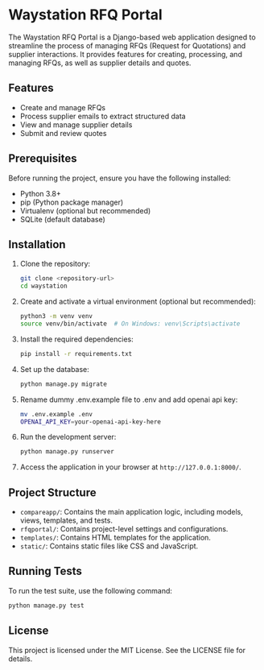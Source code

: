 # Waystation RFQ Portal

The Waystation RFQ Portal is a Django-based web application designed to streamline the process of managing RFQs (Request for Quotations) and supplier interactions. It provides features for creating, processing, and managing RFQs, as well as supplier details and quotes.

## Features
- Create and manage RFQs
- Process supplier emails to extract structured data
- View and manage supplier details
- Submit and review quotes

## Prerequisites
Before running the project, ensure you have the following installed:
- Python 3.8+
- pip (Python package manager)
- Virtualenv (optional but recommended)
- SQLite (default database)

## Installation
1. Clone the repository:
   ```bash
   git clone <repository-url>
   cd waystation
   ```

2. Create and activate a virtual environment (optional but recommended):
   ```bash
   python3 -m venv venv
   source venv/bin/activate  # On Windows: venv\Scripts\activate
   ```

3. Install the required dependencies:
   ```bash
   pip install -r requirements.txt
   ```

4. Set up the database:
   ```bash
   python manage.py migrate
   ```

5. Rename dummy .env.example file to .env and add openai api key:
   ```bash
   mv .env.example .env
   OPENAI_API_KEY=your-openai-api-key-here
   ```

6. Run the development server:
   ```bash
   python manage.py runserver
   ```

7. Access the application in your browser at `http://127.0.0.1:8000/`.

## Project Structure
- `compareapp/`: Contains the main application logic, including models, views, templates, and tests.
- `rfqportal/`: Contains project-level settings and configurations.
- `templates/`: Contains HTML templates for the application.
- `static/`: Contains static files like CSS and JavaScript.

## Running Tests
To run the test suite, use the following command:
```bash
python manage.py test
```

## License
This project is licensed under the MIT License. See the LICENSE file for details.